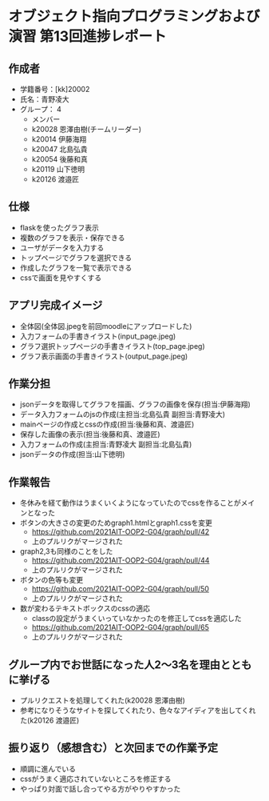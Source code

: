 # オブジェクト指向プログラミングおよび演習 第13回進捗レポート  
  
## 作成者
- 学籍番号：[kk]20002
- 氏名：青野凌大
- グループ： 4
    - メンバー
    - k20028 恩澤由樹(チームリーダー)
    - k20014 伊藤海翔
    - k20047 北島弘貴
    - k20054 後藤和真
    - k20119 山下徳明
    - k20126 渡邉匠  

## 仕様
- flaskを使ったグラフ表示
- 複数のグラフを表示・保存できる
- ユーザがデータを入力する
- トップページでグラフを選択できる
- 作成したグラフを一覧で表示できる
- cssで画面を見やすくする

## アプリ完成イメージ
- 全体図(全体図.jpegを前回moodleにアップロードした)
- 入力フォームの手書きイラスト(input_page.jpeg)
- グラフ選択トップページの手書きイラスト(top_page.jpeg)
- グラフ表示画面の手書きイラスト(output_page.jpeg)

## 作業分担
- jsonデータを取得してグラフを描画、グラフの画像を保存(担当:伊藤海翔)
- データ入力フォームのjsの作成(主担当:北島弘貴 副担当:青野凌大)
- mainページの作成とcssの作成(担当:後藤和真、渡邉匠)
- 保存した画像の表示(担当:後藤和真、渡邉匠)
- 入力フォームの作成(主担当:青野凌大 副担当:北島弘貴)
- jsonデータの作成(担当:山下徳明)

## 作業報告　　
- 冬休みを経て動作はうまくいくようになっていたのでcssを作ることがメインとなった
- ボタンの大きさの変更のためgraph1.htmlとgraph1.cssを変更
  - https://github.com/2021AIT-OOP2-G04/graph/pull/42
  - 上のプルリクがマージされた
- graph2,3も同様のことをした
  - https://github.com/2021AIT-OOP2-G04/graph/pull/44
  - 上のプルリクがマージされた 
- ボタンの色等も変更
  - https://github.com/2021AIT-OOP2-G04/graph/pull/50
  - 上のプルリクがマージされた
- 数が変わるテキストボックスのcssの適応
  - classの設定がうまくいっていなかったのを修正してcssを適応した
  - https://github.com/2021AIT-OOP2-G04/graph/pull/65
  - 上のプルリクがマージされた
## グループ内でお世話になった人2〜3名を理由とともに挙げる
- プルリクエストを処理してくれた(k20028 恩澤由樹)
- 参考になりそうなサイトを探してくれたり、色々なアイディアを出してくれた(k20126 渡邉匠)

## 振り返り（感想含む）と次回までの作業予定
- 順調に進んでいる
- cssがうまく適応されていないところを修正する
- やっぱり対面で話し合ってやる方がやりやすかった
